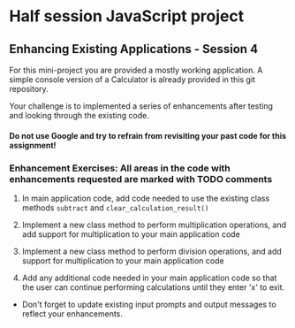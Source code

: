 # Half session JavaScript project

## Enhancing Existing Applications - Session 4

For this mini-project you are provided a mostly working application.
A simple console version of a Calculator is already provided in this git repository.

Your challenge is to implemented a series of enhancements after testing and looking through the existing code.

#### Do not use Google and try to refrain from revisiting your past code for this assignment!

### Enhancement Exercises: All areas in the code with enhancements requested are marked with TODO comments
1. In main application code, add code needed to use the existing 
class methods ```subtract``` and ```clear_calculation_result()``` 

2. Implement a new class method to perform multiplication operations, 
and add support for multiplication to your main application code
3. Implement a new class method to perform division operations, and add 
support for multiplication to your main application code

4. Add any additional code needed in your main application code so 
that the user can continue performing calculations until they enter 'x' to exit.

* Don't forget to update existing input prompts and output messages to reflect your enhancements. 
